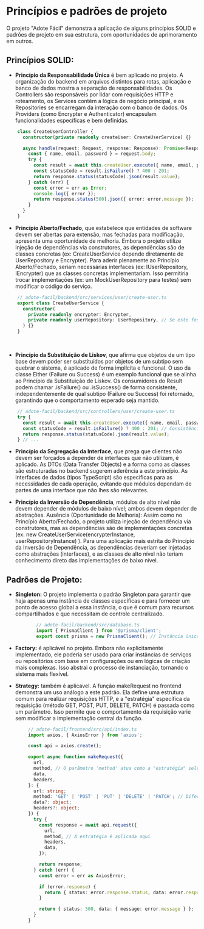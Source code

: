 # Princípios e padrões de projeto
O projeto "Adote Fácil" demonstra a aplicação de alguns princípios SOLID e padrões de projeto em sua estrutura, com oportunidades de aprimoramento em outros.

## Princípios SOLID:
- **Princípio da Responsabilidade Única** é bem aplicado no projeto. A organização do backend em arquivos distintos para rotas, aplicação e banco de dados mostra a separação de responsabilidades. Os Controllers são responsáveis por lidar com requisições HTTP e roteamento, os Services contêm a lógica de negócio principal, e os Repositories se encarregam da interação com o banco de dados. Os Providers (como Encrypter e Authenticator) encapsulam funcionalidades específicas e bem definidas.
```typescript
    class CreateUserController {
      constructor(private readonly createUser: CreateUserService) {}

      async handle(request: Request, response: Response): Promise<Response> {
        const { name, email, password } = request.body;
        try {
          const result = await this.createUser.execute({ name, email, password }); // Delega para o serviço
          const statusCode = result.isFailure() ? 400 : 201;
          return response.status(statusCode).json(result.value);
        } catch (err) {
          const error = err as Error;
          console.log({ error });
          return response.status(500).json({ error: error.message });
        }
      }
    }
```

- **Princípio Aberto/Fechado**, que estabelece que entidades de software devem ser abertas para extensão, mas fechadas para modificação, apresenta uma oportunidade de melhoria. Embora o projeto utilize injeção de dependências via construtores, as dependências são de classes concretas (ex: CreateUserService depende diretamente de UserRepository e Encrypter). Para aderir plenamente ao Princípio Aberto/Fechado, seriam necessárias interfaces (ex: IUserRepository, IEncrypter) que as classes concretas implementaríam. Isso permitiria trocar implementações (ex: um MockUserRepository para testes) sem modificar o código do serviço.
```typescript
    // adote-facil/backend/src/services/user/create-user.ts
    export class CreateUserService {
      constructor(
        private readonly encrypter: Encrypter,
        private readonly userRepository: UserRepository, // Se este fosse uma interface, seria mais aberto para extensão
      ) {}
    }
```
<br>

- **Princípio da Substituição de Liskov**, que afirma que objetos de um tipo base devem poder ser substituídos por objetos de um subtipo sem quebrar o sistema, é aplicado de forma implícita e funcional. O uso da classe Either (Failure ou Success) é um exemplo funcional que se alinha ao Princípio da Substituição de Liskov. Os consumidores do Result podem chamar .isFailure() ou .isSuccess() de forma consistente, independentemente de qual subtipo (Failure ou Success) foi retornado, garantindo que o comportamento esperado seja mantido.
```typescript
    // adote-facil/backend/src/controllers/user/create-user.ts
    try {
      const result = await this.createUser.execute({ name, email, password });
      const statusCode = result.isFailure() ? 400 : 201; // Consistência na verificação do resultado
      return response.status(statusCode).json(result.value);
    } // ...
```

- **Princípio da Segregação da Interface**, que prega que clientes não devem ser forçados a depender de interfaces que não utilizam, é aplicado. As DTOs (Data Transfer Objects) e a forma como as classes são estruturadas no backend sugerem aderência a este princípio. As interfaces de dados (tipos TypeScript) são específicas para as necessidades de cada operação, evitando que módulos dependam de partes de uma interface que não lhes são relevantes.

- **Princípio da Inversão de Dependência**, módulos de alto nível não devem depender de módulos de baixo nível; ambos devem depender de abstrações.
Ausência (Oportunidade de Melhoria): Assim como no Princípio Aberto/Fechado, o projeto utiliza injeção de dependência via construtores, mas as dependências são de implementações concretas (ex: new CreateUserService(encrypterInstance, userRepositoryInstance) ). Para uma aplicação mais estrita do Princípio da Inversão de Dependência, as dependências deveriam ser injetadas como abstrações (interfaces), e as classes de alto nível não teriam conhecimento direto das implementações de baixo nível.


## Padrões de Projeto:
- **Singleton:** O projeto implementa o padrão Singleton para garantir que haja apenas uma instância de classes específicas e para fornecer um ponto de acesso global a essa instância, o que é comum para recursos compartilhados e que necessitam de controle centralizado.
 ```typescript
            // adote-facil/backend/src/database.ts
            import { PrismaClient } from '@prisma/client';
            export const prisma = new PrismaClient(); // Instância única do PrismaClient
```

- **Factory:** é aplicável no projeto. Embora não explicitamente implementado, ele poderia ser usado para criar instâncias de serviços ou repositórios com base em configurações ou em lógicas de criação mais complexas. Isso abstrai o processo de instanciação, tornando o sistema mais flexível.

- **Strategy:** também é aplicável. A função makeRequest no frontend demonstra um uso análogo a este padrão. Ela define uma estrutura comum para realizar requisições HTTP, e a "estratégia" específica da requisição (método GET, POST, PUT, DELETE, PATCH) é passada como um parâmetro. Isso permite que o comportamento da requisição varie sem modificar a implementação central da função.
```typescript
        // adote-facil/frontend/src/api/index.ts
        import axios, { AxiosError } from 'axios';

        const api = axios.create();

        export async function makeRequest({
          url,
          method, // O parâmetro 'method' atua como a "estratégia" selecionada
          data,
          headers,
        }: {
          url: string;
          method: 'GET' | 'POST' | 'PUT' | 'DELETE' | 'PATCH'; // Diferentes estratégias de método HTTP
          data?: object;
          headers?: object;
        }) {
          try {
            const response = await api.request({
              url,
              method, // A estratégia é aplicada aqui
              headers,
              data,
            });

            return response;
          } catch (err) {
            const error = err as AxiosError;

            if (error.response) {
              return { status: error.response.status, data: error.response.data };
            }

            return { status: 500, data: { message: error.message } };
          }
        }
```
